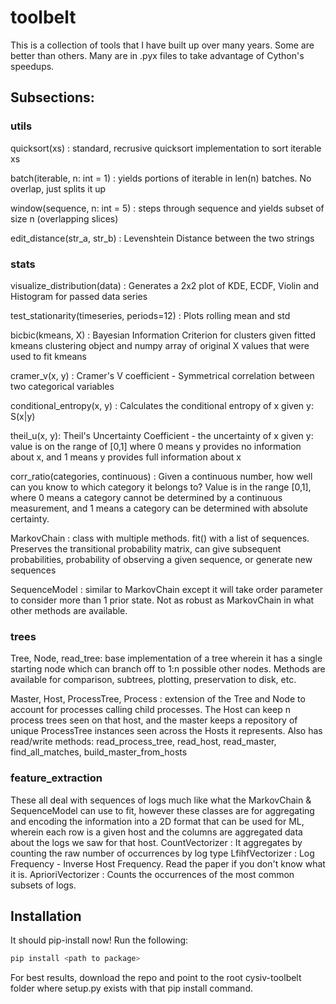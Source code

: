# toolbelt
This is a collection of tools that I have built up over many years.  Some are better than others.  Many are in .pyx
files to take advantage of Cython's speedups. 

## Subsections:

### utils
quicksort(xs) : standard, recrusive quicksort implementation to sort iterable xs
    
batch(iterable, n: int = 1) : yields portions of iterable in len(n) batches.  No overlap, just splits it up 
    
window(sequence, n: int = 5) : steps through sequence and yields subset of size n (overlapping slices)

edit_distance(str_a, str_b) : Levenshtein Distance between the two strings


### stats
visualize_distribution(data) : Generates a 2x2 plot of KDE, ECDF, Violin and Histogram for passed data series

test_stationarity(timeseries, periods=12) : Plots rolling mean and std

bicbic(kmeans, X) : Bayesian Information Criterion for clusters given fitted kmeans clustering object
and numpy array of original X values that were used to fit kmeans

cramer_v(x, y) : Cramer's V coefficient - Symmetrical correlation between two categorical variables

conditional_entropy(x, y) : Calculates the conditional entropy of x given y: S(x|y)

theil_u(x, y): Theil's Uncertainty Coefficient - the uncertainty of x given y: value is on the range of [0,1] 
where 0 means y provides no information about x, and 1 means y provides full information about x

corr_ratio(categories, continuous) : Given a continuous number, how well can you know to which category it belongs to?
Value is in the range [0,1], where 0 means a category cannot be determined by a continuous measurement, and 1 means
a category can be determined with absolute certainty.

MarkovChain : class with multiple methods.  fit() with a list of sequences.  Preserves the transitional probability 
matrix, can give subsequent probabilities, probability of observing a given sequence, or generate new sequences

SequenceModel : similar to MarkovChain except it will take order parameter to consider more than 1 prior state. Not as 
robust as MarkovChain in what other methods are available.


### trees

Tree, Node, read_tree: base implementation of a tree wherein it has a single starting node which can branch off to 1:n 
possible other nodes. Methods are available for comparison, subtrees, plotting, preservation to disk, etc. 

Master, Host, ProcessTree, Process : extension of the Tree and Node to account for processes calling child processes. 
The Host can keep n process trees seen on that host, and the master keeps a repository of unique ProcessTree instances
seen across the Hosts it represents.  Also has read/write methods:
read_process_tree, read_host, read_master, find_all_matches, build_master_from_hosts

### feature_extraction
These all deal with sequences of logs much like what the MarkovChain & SequenceModel can use to fit, however these 
classes are for aggregating and encoding the information into a 2D format that can be used for ML, wherein each row is 
a given host and the columns are aggregated data about the logs we saw for that host. 
CountVectorizer : It aggregates by counting the raw number of occurrences by log type
LfihfVectorizer : Log Frequency - Inverse Host Frequency. Read the paper if you don't know what it is.
AprioriVectorizer : Counts the occurrences of the most common subsets of logs. 


## Installation
It should pip-install now!  Run the following:
```bash
pip install <path to package>
```
For best results, download the repo and point to the root cysiv-toolbelt folder where setup.py exists with that pip 
install command.